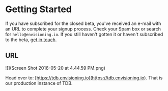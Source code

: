 # Getting Started

If you have subscribed for the closed beta, you've received an e-mail with an URL to complete your signup process. Check your Spam box or search for `hello@envisioning.io`. If you still haven't gotten it or haven't subscribed to the beta, [get in touch](mailto:as@envisioning.io).

## URL

![](Screen Shot 2016-05-20 at 4.44.59 PM.png)

Head over to: [https://tdb.envisioning.io](https://tdb.envisioning.io). That is our production instance of TDB. 